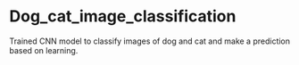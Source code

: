 # Dog_cat_image_classification

Trained CNN model to classify images of dog and cat and make a prediction based on learning.
